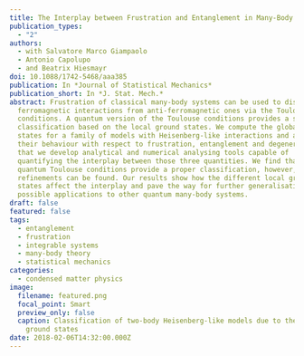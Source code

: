 ```yaml
---
title: The Interplay between Frustration and Entanglement in Many-Body Systems
publication_types:
  - "2"
authors:
  - with Salvatore Marco Giampaolo
  - Antonio Capolupo
  - and Beatrix Hiesmayr
doi: 10.1088/1742-5468/aaa385
publication: In *Journal of Statistical Mechanics*
publication_short: In *J. Stat. Mech.*
abstract: Frustration of classical many-body systems can be used to distinguish
  ferromagnetic interactions from anti-ferromagnetic ones via the Toulouse
  conditions. A quantum version of the Toulouse conditions provides a similar
  classification based on the local ground states. We compute the global ground
  states for a family of models with Heisenberg-like interactions and analyse
  their behaviour with respect to frustration, entanglement and degeneracy. For
  that we develop analytical and numerical analysing tools capable of
  quantifying the interplay between those three quantities. We find that the
  quantum Toulouse conditions provide a proper classification, however,
  refinements can be found. Our results show how the different local ground
  states affect the interplay and pave the way for further generalisation and
  possible applications to other quantum many-body systems.
draft: false
featured: false
tags:
  - entanglement
  - frustration
  - integrable systems
  - many-body theory
  - statistical mechanics
categories:
  - condensed matter physics
image:
  filename: featured.png
  focal_point: Smart
  preview_only: false
  caption: Classification of two-body Heisenberg-like models due to the admitted
    ground states
date: 2018-02-06T14:32:00.000Z
---
```

